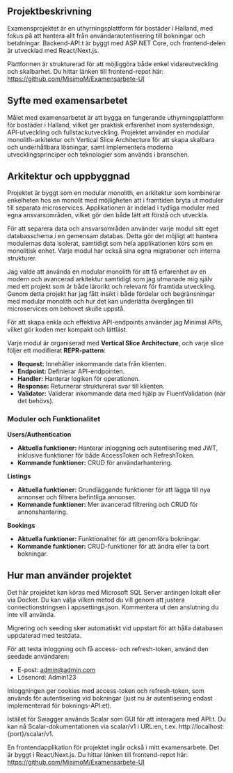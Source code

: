 ## Projektbeskrivning

Examensprojektet är en uthyrningsplattform för bostäder i Halland, med fokus på att hantera allt från användarautentisering till bokningar och betalningar.
Backend-API:t är byggt med ASP.NET Core, och frontend-delen är utvecklad med React/Next.js.

Plattformen är strukturerad för att möjliggöra både enkel vidareutveckling och skalbarhet.
Du hittar länken till frontend-repot här: https://github.com/MisimoM/Examensarbete-UI

## Syfte med examensarbetet
Målet med examensarbetet är att bygga en fungerande uthyrningsplattform för bostäder i Halland, vilket ger praktisk erfarenhet inom systemdesign, API-utveckling och fullstackutveckling.
Projektet använder en modular monolith-arkitektur och Vertical Slice Architecture för att skapa skalbara och underhållbara lösningar, samt implementera moderna utvecklingsprinciper och teknologier som används i branschen.

## Arkitektur och uppbyggnad
Projektet är byggt som en modular monolith, en arkitektur som kombinerar enkelheten hos en monolit med möjligheten att i framtiden bryta ut moduler till separata microservices.
Applikationen är indelad i tydliga moduler med egna ansvarsområden, vilket gör den både lätt att förstå och utveckla.

För att separera data och ansvarsområden använder varje modul sitt eget databasschema i en gemensam databas.
Detta gör det möjligt att hantera modulernas data isolerat, samtidigt som hela applikationen körs som en monolitisk enhet. Varje modul har också sina egna migrationer och interna strukturer.

Jag valde att använda en modular monolith för att få erfarenhet av en modern och avancerad arkitektur samtidigt som jag utmanade mig själv med ett projekt som är både lärorikt och relevant för framtida utveckling.
Genom detta projekt har jag fått insikt i både fördelar och begränsningar med modular monolith och hur det kan underlätta övergången till microservices om behovet skulle uppstå.

För att skapa enkla och effektiva API-endpoints använder jag Minimal APIs, vilket gör koden mer kompakt och lättläst.

Varje modul är organiserad med **Vertical Slice Architecture**, och varje slice följer ett modifierat **REPR-pattern**:
- **Request:** Innehåller inkommande data från klienten.
- **Endpoint:** Definierar API-endpointen.
- **Handler:** Hanterar logiken för operationen.
- **Response:** Returnerar strukturerat svar till klienten.
- **Validator:** Validerar inkommande data med hjälp av FluentValidation (när det behövs).

### Moduler och Funktionalitet
**Users/Authentication**
- **Aktuella funktioner:** Hanterar inloggning och autentisering med JWT, inklusive funktioner för både AccessToken och RefreshToken.
- **Kommande funktioner:** CRUD för användarhantering.

**Listings**
- **Aktuella funktioner:** Grundläggande funktioner för att lägga till nya annonser och filtrera befintliga annonser.
- **Kommande funktioner:** Mer avancerad filtrering och CRUD för annonshantering.

**Bookings**
- **Aktuella funktioner:** Funktionalitet för att genomföra bokningar.
- **Kommande funktioner:** CRUD-funktioner för att ändra eller ta bort bokningar.

## Hur man använder projektet
Det här projektet kan köras med Microsoft SQL Server antingen lokalt eller via Docker. Du kan välja vilken metod du vill genom att justera connectionstringsen i appsettings.json.
Kommentera ut den anslutning du inte vill använda.

Migrering och seeding sker automatiskt vid uppstart för att hålla databasen uppdaterad med testdata.

För att testa inloggning och få access- och refresh-token, använd den seedade användaren:
- E-post: admin@admin.com
- Lösenord: Admin123

Inloggningen ger cookies med access-token och refresh-token, som används för autentisering vid bokningar (just nu är autentisering endast implementerad för boknings-API:et).

Istället för Swagger används Scalar som GUI för att interagera med API:t. Du kan nå Scalar-dokumentationen via scalar/v1 i URL:en, t.ex. http://localhost:{port}/scalar/v1.

En frontendapplikation för projektet ingår också i mitt examensarbete. Det är byggt i React/Next.js. Du hittar länken till frontend-repot här: https://github.com/MisimoM/Examensarbete-UI
